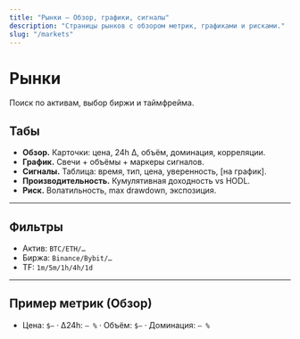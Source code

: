 ```yaml
---
title: "Рынки — Обзор, графики, сигналы"
description: "Страницы рынков с обзором метрик, графиками и рисками."
slug: "/markets"
---
```


# Рынки
Поиск по активам, выбор биржи и таймфрейма.

## Табы
- **Обзор.** Карточки: цена, 24h Δ, объём, доминация, корреляции.  
- **График.** Свечи + объёмы + маркеры сигналов.  
- **Сигналы.** Таблица: время, тип, цена, уверенность, [на график].  
- **Производительность.** Кумулятивная доходность vs HODL.  
- **Риск.** Волатильность, max drawdown, экспозиция.

---

## Фильтры
- Актив: `BTC/ETH/…`  
- Биржа: `Binance/Bybit/…`  
- TF: `1m/5m/1h/4h/1d`

---

## Пример метрик (Обзор)
- Цена: `$—` · Δ24h: `— %` · Объём: `$—` · Доминация: `— %`
